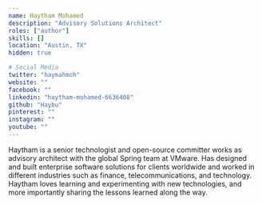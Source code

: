 ```yaml
---
name: Haytham Mohamed
description: "Advisory Solutions Architect"
roles: ["author"]
skills: []
location: "Austin, TX"
hidden: true

# Social Media 
twitter: "haymahmoh"
website: ""
facebook: ""
linkedin: "haytham-mohamed-6636408"
github: "Haybu"
pinterest: ""
instagram: ""
youtube: ""
---
```

<!-- markdownlint-disable MD041-->
Haytham is a senior technologist and open-source committer works as advisory architect with the global Spring team at VMware. Has designed and built enterprise software solutions for clients worldwide and worked in different industries such as finance, telecommunications, and technology. Haytham loves learning and experimenting with new technologies, and more importantly sharing the lessons learned along the way.

<!--more-->

